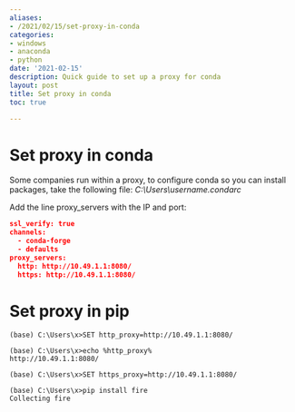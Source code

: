 ```yaml
---
aliases:
- /2021/02/15/set-proxy-in-conda
categories:
- windows 
- anaconda 
- python
date: '2021-02-15'
description: Quick guide to set up a proxy for conda
layout: post
title: Set proxy in conda
toc: true

---
```


# Set proxy in conda

Some companies run within a proxy, to configure conda so you can install packages, take the following file: *C:\Users\username\.condarc*

Add the line proxy_servers with the IP and port:

```json
ssl_verify: true
channels:
  - conda-forge
  - defaults
proxy_servers:
  http: http://10.49.1.1:8080/
  https: http://10.49.1.1:8080/
```

# Set proxy in pip 

```shell
(base) C:\Users\x>SET http_proxy=http://10.49.1.1:8080/

(base) C:\Users\x>echo %http_proxy%
http://10.49.1.1:8080/

(base) C:\Users\x>SET https_proxy=http://10.49.1.1:8080/

(base) C:\Users\x>pip install fire
Collecting fire
```